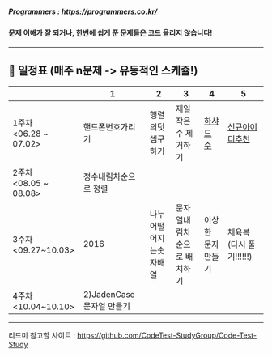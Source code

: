 ##### Programmers : https://programmers.co.kr/

#### 문제 이해가 잘 되거나, 한번에 쉽게 푼 문제들은 코드 올리지 않습니다!

--------------------------------------------
## 📅 일정표 (매주 n문제 -> 유동적인 스케쥴!)
|    |  1   |   2   |   3 |   4   |    5   |
|---------|---------|--------|--------|---------|---------|
| 1주차<br/> <06.28 ~ 07.02> | 핸드폰번호가리기 | 행렬의덧셈구하기| 제일 작은수 제거하기| [하샤드 수](https://github.com/VictoryIsOurs/programmers/blob/SeonYoung/level1-%EC%84%A0%EC%98%81/%ED%95%98%EC%83%A4%EB%93%9C%EC%88%98.py) | [신규아이디추천](https://github.com/VictoryIsOurs/programmers/blob/SeonYoung/level1-%EC%84%A0%EC%98%81/%EC%8B%A0%EA%B7%9C%EC%95%84%EC%9D%B4%EB%94%94%EC%B6%94%EC%B2%9C.py)  |
| 2주차<br/> <08.05 ~ 08.08> | 정수내림차순으로 정렬 | | | |  |
| 3주차<br/> <09.27~10.03> | 2016  | 나누어떨어지는숫자배열 |문자열내림차순으로 배치하기| 이상한 문자 만들기| 체육복 (다시 풀기!!!!!!)  |
| 4주차<br/> <10.04~10.10> |  2)JadenCase 문자열 만들기    |       |            |            |             |


-------------------------------------------

리드미 참고할 사이트 : https://github.com/CodeTest-StudyGroup/Code-Test-Study
